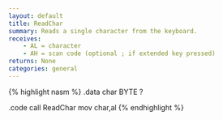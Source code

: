 ```yaml
---
layout: default
title: ReadChar
summary: Reads a single character from the keyboard.
receives: 
    - AL = character
    - AH = scan code (optional ; if extended key pressed)
returns: None
categories: general
---
```

{% highlight nasm %}
.data
char BYTE ?

.code
call ReadChar
mov  char,al
{% endhighlight %}
